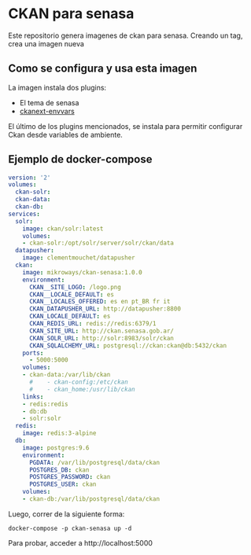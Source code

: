 # CKAN para senasa 

Este repositorio genera imagenes de ckan para senasa. Creando un tag, crea una
imagen nueva

## Como se configura y usa esta imagen

La imagen instala dos plugins:

* El tema de senasa
* [ckanext-envvars](https://github.com/okfn/ckanext-envvars)

El último de los plugins mencionados, se instala para permitir configurar Ckan
desde variables de ambiente.

## Ejemplo de docker-compose

```yml
version: '2'
volumes:
  ckan-solr:
  ckan-data:
  ckan-db:
services:
  solr:
    image: ckan/solr:latest
    volumes:
    - ckan-solr:/opt/solr/server/solr/ckan/data
  datapusher:
    image: clementmouchet/datapusher
  ckan:
    image: mikroways/ckan-senasa:1.0.0
    environment:
      CKAN__SITE_LOGO: /logo.png
      CKAN__LOCALE_DEFAULT: es
      CKAN__LOCALES_OFFERED: es en pt_BR fr it
      CKAN_DATAPUSHER_URL: http://datapusher:8800
      CKAN_LOCALE_DEFAULT: es
      CKAN_REDIS_URL: redis://redis:6379/1
      CKAN_SITE_URL: http://ckan.senasa.gob.ar/
      CKAN_SOLR_URL: http://solr:8983/solr/ckan
      CKAN_SQLALCHEMY_URL: postgresql://ckan:ckan@db:5432/ckan
    ports:
      - 5000:5000
    volumes:
    - ckan-data:/var/lib/ckan
      #    - ckan-config:/etc/ckan
      #    - ckan_home:/usr/lib/ckan
    links:
    - redis:redis
    - db:db
    - solr:solr
  redis:
    image: redis:3-alpine
  db:
    image: postgres:9.6
    environment:
      PGDATA: /var/lib/postgresql/data/ckan
      POSTGRES_DB: ckan
      POSTGRES_PASSWORD: ckan
      POSTGRES_USER: ckan
    volumes:
    - ckan-db:/var/lib/postgresql/data/ckan

```

Luego, correr de la siguiente forma:

```
docker-compose -p ckan-senasa up -d
```

Para probar, acceder a http://localhost:5000

